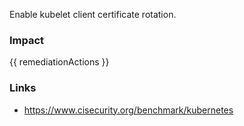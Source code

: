 
Enable kubelet client certificate rotation.

### Impact
<!-- Add Impact here -->

<!-- DO NOT CHANGE -->
{{ remediationActions }}

### Links
- https://www.cisecurity.org/benchmark/kubernetes


